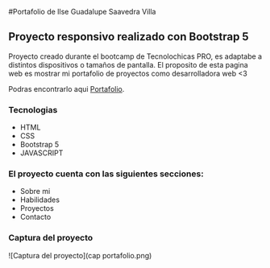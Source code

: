 #Portafolio de Ilse Guadalupe Saavedra Villa
## Proyecto responsivo realizado con Bootstrap 5

Proyecto creado durante el bootcamp de Tecnolochicas PRO, es adaptabe a distintos dispositivos o tamaños de pantalla.
El proposito de esta pagina web es mostrar mi portafolio de proyectos como desarrolladora web <3

Podras encontrarlo aqui [Portafolio](file:///C:/Users/Maru/Documents/TecnolochicasPro/portafolio/index.html).

### Tecnologias 

* HTML
* CSS
* Bootstrap 5
* JAVASCRIPT


### El proyecto cuenta con las siguientes secciones:

* Sobre mi
* Habilidades
* Proyectos
* Contacto

### Captura del proyecto
![Captura del proyecto](cap portafolio.png)
